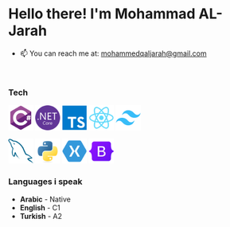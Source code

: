 # Hello there! I'm Mohammad AL-Jarah
- 📫 You can reach me at: mohammedqaljarah@gmail.com

<br>


### Tech

<img src="https://raw.githubusercontent.com/devicons/devicon/55609aa5bd817ff167afce0d965585c92040787a/icons/csharp/csharp-original.svg" alt="csharp" width="50" height="50"></img>
<img src="https://raw.githubusercontent.com/devicons/devicon/55609aa5bd817ff167afce0d965585c92040787a/icons/dotnetcore/dotnetcore-original.svg" alt="ASP.NET CORE" width="50" height="50"></img>
<img src="https://raw.githubusercontent.com/devicons/devicon/55609aa5bd817ff167afce0d965585c92040787a/icons/typescript/typescript-original.svg" alt="Typescript" width="50" height="50"></img>
<img src="https://raw.githubusercontent.com/devicons/devicon/55609aa5bd817ff167afce0d965585c92040787a/icons/react/react-original.svg" alt="React" width="50" height="50"></img>
<img src="https://raw.githubusercontent.com/devicons/devicon/55609aa5bd817ff167afce0d965585c92040787a/icons/tailwindcss/tailwindcss-plain.svg" alt="Tailwind" width="50" height="50"></img>

<img src="https://raw.githubusercontent.com/devicons/devicon/55609aa5bd817ff167afce0d965585c92040787a/icons/mysql/mysql-original.svg" alt="SQL" width="50" height="50"></img>
<img src="https://raw.githubusercontent.com/devicons/devicon/55609aa5bd817ff167afce0d965585c92040787a/icons/python/python-original.svg" alt="Python" width="50" height="50"></img>
<img src="https://raw.githubusercontent.com/devicons/devicon/55609aa5bd817ff167afce0d965585c92040787a/icons/xamarin/xamarin-original.svg" alt="Xamarin/MAUI" width="50" height="50"></img>
<img src="https://raw.githubusercontent.com/devicons/devicon/55609aa5bd817ff167afce0d965585c92040787a/icons/bootstrap/bootstrap-original.svg" alt="Bootstrap" width="50" height="50"></img>

### Languages i speak
* **Arabic** - Native
* **English** - C1
* **Turkish** - A2

  
<!--
A software engineering student at Istanbul Aydin University, graduating in 2023 (Hopefully :P)

[![GitHub stats](https://github-readme-stats.vercel.app/api?username=mohammadaljarah)](https://github.com/mohammadaljarah/github-readme-stats)
[![Top Langs](https://github-readme-stats.vercel.app/api/top-langs/?username=mohammadaljarah)](https://github.com/mohammadaljarah/github-readme-stats)


**mohammadaljarah/mohammadaljarah** is a ✨ _special_ ✨ repository because its `README.md` (this file) appears on your GitHub profile.

Here are some ideas to get you started:

- 🔭 I’m currently working on ...
- 🌱 I’m currently learning ...
- 👯 I’m looking to collaborate on ...
- 💬 Ask me about ...
- 📫 How to reach me ...
- 😄 Pronouns: ...
- ⚡ Fun fact: ...
-->
